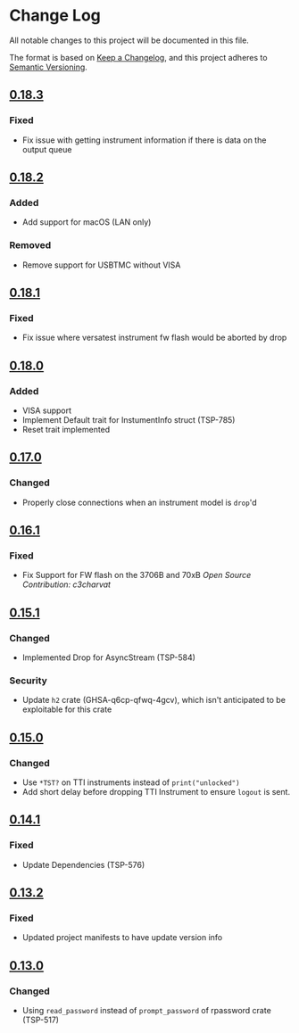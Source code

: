 # Change Log

All notable changes to this project will be documented in this file.

The format is based on [Keep a Changelog](https://keepachangelog.com/en/1.0.0/),
and this project adheres to [Semantic Versioning](https://semver.org/spec/v2.0.0.html).

<!--
Check [Keep a Changelog](http://keepachangelog.com/) for recommendations on how to structure this file.

    Added -- for new features.
    Changed -- for changes in existing functionality.
    Deprecated -- for soon-to-be removed features.
    Removed -- for now removed features.
    Fixed -- for any bug fixes.
    Security -- in case of vulnerabilities.
-->

## [0.18.3]

### Fixed

- Fix issue with getting instrument information if there is data on the output queue

## [0.18.2]

### Added

- Add support for macOS (LAN only)

### Removed

- Remove support for USBTMC without VISA

## [0.18.1]

### Fixed

- Fix issue where versatest instrument fw flash would be aborted by drop

## [0.18.0]

### Added

- VISA support
- Implement Default trait for InstumentInfo struct (TSP-785)
- Reset trait implemented

## [0.17.0]

### Changed

- Properly close connections when an instrument model is `drop`'d

## [0.16.1]

### Fixed

- Fix Support for FW flash on the 3706B and 70xB *Open Source Contribution: c3charvat*


## [0.15.1]

### Changed

- Implemented Drop for AsyncStream (TSP-584)

### Security

- Update `h2` crate (GHSA-q6cp-qfwq-4gcv), which isn't anticipated to be
  exploitable for this crate


## [0.15.0]

### Changed

- Use `*TST?` on TTI instruments instead of `print("unlocked")`
- Add short delay before dropping TTI Instrument to ensure `logout` is sent.


## [0.14.1]

### Fixed

- Update Dependencies (TSP-576)


## [0.13.2]

### Fixed

- Updated project manifests to have update version info


## [0.13.0]

### Changed

- Using `read_password` instead of `prompt_password` of rpassword crate (TSP-517)

<!--Version Comparison Links-->
[Unreleased]: https://github.com/tektronix/tsp-toolkit-kic-lib/compare/v0.18.3..HEAD
[0.18.3]: https://github.com/tektronix/tsp-toolkit-kic-lib/releases/tag/v0.18.3
[0.18.2]: https://github.com/tektronix/tsp-toolkit-kic-lib/releases/tag/v0.18.2
[0.18.1]: https://github.com/tektronix/tsp-toolkit-kic-lib/releases/tag/v0.18.1
[0.18.0]: https://github.com/tektronix/tsp-toolkit-kic-lib/releases/tag/v0.18.0
[0.17.0]: https://github.com/tektronix/tsp-toolkit-kic-lib/releases/tag/v0.17.0
[0.16.1]: https://github.com/tektronix/tsp-toolkit-kic-lib/releases/tag/v0.16.1
[0.15.1]: https://github.com/tektronix/tsp-toolkit-kic-lib/releases/tag/v0.15.1
[0.15.0]: https://github.com/tektronix/tsp-toolkit-kic-lib/releases/tag/v0.15.0
[0.14.1]: https://github.com/tektronix/tsp-toolkit-kic-lib/releases/tag/v0.14.1
[0.13.2]: https://github.com/tektronix/tsp-toolkit-kic-lib/releases/tag/v0.13.2
[0.13.0]: https://github.com/tektronix/tsp-toolkit-kic-lib/releases/tag/v0.13.0
